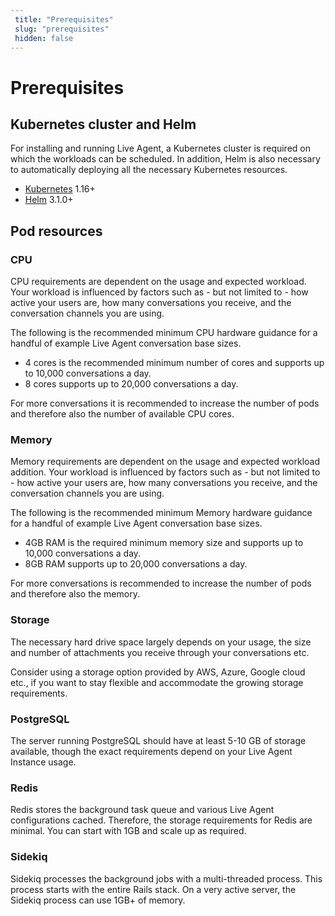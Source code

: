 ```yaml
---
 title: "Prerequisites" 
 slug: "prerequisites" 
 hidden: false 
---
```

# Prerequisites

## Kubernetes cluster and Helm

For installing and running Live Agent, a Kubernetes cluster is required on which the workloads can be scheduled. In addition, Helm is also necessary to automatically deploying all the necessary Kubernetes resources. 

- [Kubernetes]((https://kubernetes.io/)) 1.16+
- [Helm](https://helm.sh/) 3.1.0+

## Pod resources

### CPU

CPU requirements are dependent on the usage and expected workload. Your workload is influenced by factors such as - but not limited to - how active your users are, how many conversations you receive, and the conversation channels you are using.

The following is the recommended minimum CPU hardware guidance for a handful of example Live Agent conversation base sizes.

- 4 cores is the recommended minimum number of cores and supports up to 10,000 conversations a day.
- 8 cores supports up to 20,000 conversations a day.

For more conversations it is recommended to increase the number of pods and therefore also the number of available CPU cores.

### Memory

Memory requirements are dependent on the usage and expected workload addition. Your workload is influenced by factors such as - but not limited to - how active your users are, how many conversations you receive, and the conversation channels you are using.

The following is the recommended minimum Memory hardware guidance for a handful of example Live Agent conversation base sizes.

- 4GB RAM is the required minimum memory size and supports up to 10,000 conversations a day.
- 8GB RAM supports up to 20,000 conversations a day.

For more conversations is recommended to increase the number of pods and therefore also the memory.

### Storage

The necessary hard drive space largely depends on your usage, the size and number of attachments you receive through your conversations etc.

Consider using a storage option provided by AWS, Azure, Google cloud etc., if you want to stay flexible and accommodate the growing storage requirements.

### PostgreSQL

The server running PostgreSQL should have at least 5-10 GB of storage available, though the exact requirements depend on your Live Agent Instance usage.

### Redis

Redis stores the background task queue and various Live Agent configurations cached. Therefore, the storage requirements for Redis are minimal. You can start with 1GB and scale up as required.

### Sidekiq

Sidekiq processes the background jobs with a multi-threaded process. This process starts with the entire Rails stack. On a very active server, the Sidekiq process can use 1GB+ of memory.

